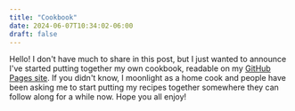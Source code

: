 ```yaml
---
title: "Cookbook"
date: 2024-06-07T10:34:02-06:00
draft: false
---
```


Hello! I don't have much to share in this post, but I just wanted to announce
I've started putting together my own cookbook, readable on my
[GitHub Pages site](https://siliconself.github.io/cookbook). If you didn't know,
I moonlight as a home cook and people have been asking me to start putting my
recipes together somewhere they can follow along for a while now. Hope you all
enjoy!
